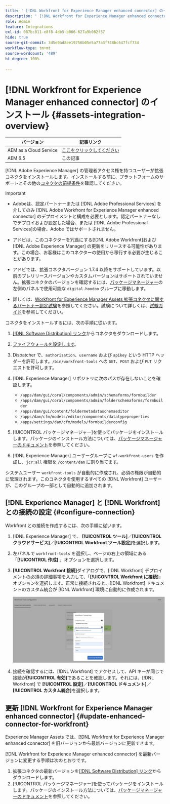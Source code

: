 ```yaml
---
title: ' [!DNL Workfront for Experience Manager enhanced connector] のインストール'
description: ' [!DNL Workfront for Experience Manager enhanced connector] のインストール'
role: Admin
feature: Integrations
exl-id: 087bc811-e8f8-4db5-b066-627a9b082f57
hide: true
source-git-commit: 3d5e9ad8ee19756b05e5a77a3f748bc647fcf734
workflow-type: tm+mt
source-wordcount: '489'
ht-degree: 100%

---
```


# [!DNL Workfront for Experience Manager enhanced connector] のインストール  {#assets-integration-overview}

| バージョン | 記事リンク |
| -------- | ---------------------------- |
| AEM as a Cloud Service | [ここをクリックしてください](https://experienceleague.adobe.com/docs/experience-manager-cloud-service/content/assets/integrations/workfront-connector-install.html?lang=ja) |
| AEM 6.5 | この記事 |

[!DNL Adobe Experience Manager] の管理者アクセス権を持つユーザーが拡張コネクタをインストールします。インストールする前に、プラットフォームのサポートとその他の[コネクタの前提条件](https://one.workfront.com/s/csh?context=2467&amp;pubname=the-new-workfront-experience)を確認してください。

>[!IMPORTANT]
>
>* Adobeは、認定パートナーまたは [!DNL Adobe Professional Services] を介してのみ [!DNL Adobe Workfront for Experience Manager enhanced connector] のデプロイメントと構成を必要とします。認定パートナーなしでデプロイおよび設定した場合、または [!DNL Adobe Professional Services]の場合、Adobe ではサポートされません。
>
>* アドビは、このコネクターを冗長にする[!DNL Adobe Workfront]および [!DNL Adobe Experience Manager] の更新をリリースする可能性があります。この場合、お客様はこのコネクターの使用から移行する必要が生じることがあります。
>
>* アドビでは、拡張コネクタバージョン 1.7.4 以降をサポートしています。以前のプレリリースバージョンやカスタムバージョンはサポートされていません。拡張コネクタのバージョンを確認するには、[パッケージマネージャー](https://experienceleague.adobe.com/docs/experience-manager-65/administering/contentmanagement/package-manager.html?lang=ja)の左側のパネルで使用可能な `digital.hoodoo` グループに移動します。
>
>* 詳しくは、[Workfront for Experience Manager Assets 拡張コネクタに関するパートナー認定試験](https://solutionpartners.adobe.com/solution-partners/home/applications/experience_cloud/workfront/journey/dev_core.html)を参照してください。試験について詳しくは、[試験ガイド](https://express.adobe.com/page/Tc7Mq6zLbPFy8/)を参照してください。


コネクタをインストールするには、次の手順に従います。

1. [[!DNL Software Distribution] リンク](https://experience.adobe.com/#/downloads/content/software-distribution/en/aem.html?package=/content/software-distribution/en/details.html/content/dam/aem/public/adobe/packages/cq650/product/assets/workfront-tools.ui.apps.zip)からコネクタをダウンロードします。
1. [ファイアウォールを設定します](https://one.workfront.com/s/document-item?bundleId=the-new-workfront-experience&amp;topicId=Content%2FAdministration_and_Setup%2FGet_started-WF_administration%2Fconfigure-your-firewall.html)。
1. Dispatcher で、`authorization`、`username` および `apikey` という HTTP ヘッダーを許可します。`/bin/workfront-tools` への `GET`、`POST` および `PUT` リクエストを許可します。
1. [!DNL Experience Manager] リポジトリに次のパスが存在しないことを確認します。

   * `/apps/dam/gui/coral/components/admin/schemaforms/formbuilder`
   * `/apps/dam/gui/coral/components/admin/folderschemaforms/formbuilder`
   * `/apps/dam/gui/content/foldermetadataschemaeditor`
   * `/apps/dam/cfm/models/editor/components/datatypeproperties`
   * `/apps/settings/dam/cfm/models/formbuilderconfig`

1. [!UICONTROL パッケージマネージャー]を使ってパッケージをインストールします。パッケージのインストール方法については、[パッケージマネージャーのドキュメント](/help/sites-administering/package-manager.md)を参照してください。
1. [!DNL Experience Manager] ユーザーグループに `wf-workfront-users` を作成し、`jcr:all` 権限を `/content/dam` に割り当てます。

システムユーザー `workfront-tools` が自動的に作成され、必須の権限が自動的に管理されます。このコネクタを使用するすべての [!DNL Workfront] ユーザーが、このグループの一部として自動的に追加されます。

## [!DNL Experience Manager] と [!DNL Workfront] との接続の設定 {#configure-connection}

Workfront との接続を作成するには、次の手順に従います。

1. [!DNL Experience Manager] で、 **[!UICONTROL ツール]**／**[!UICONTROL クラウドサービス]**／**[!UICONTROL Workfront ツール設定]**&#x200B;を選択します。

1. 左パネルで `workfront-tools` を選択し、ページの右上の領域にある「**[!UICONTROL 作成]** 」オプションを選択します。

1. **[!UICONTROL Workfront 接続]**&#x200B;ダイアログで、[!DNL Workfront] デプロイメントの必須の詳細事項を入力して、「**[!UICONTROL Workfront に接続]**」オプションを選択します。正常に接続されると、[!DNL Workfront] ドキュメントのカスタム統合が [!DNL Workfront] 環境に自動的に作成されます。

   ![接続：[!DNL Experience Manager] と [!DNL Workfront]](/help/assets/assets/wf-connection-config.png)

1. 接続を確認するには、[!DNL Workfront] でアクセスして、API キーが同じで接続が&#x200B;**[!UICONTROL 有効]**&#x200B;であることを確認します。それには、[!DNL Workfront] で **[!UICONTROL 設定]**／**[!UICONTROL ドキュメント]**／**[!UICONTROL カスタム統合]**&#x200B;を選択します。

## 更新 [!DNL Workfront for Experience Manager enhanced connector] {#update-enhanced-connector-for-workfront}

Experience Manager Assets では、[!DNL Workfront for Experience Manager enhanced connector] を旧バージョンから最新バージョンに更新できます。

[!DNL Workfront for Experience Manager enhanced connector] を最新バージョンに変更する手順は次のとおりです。

1. 拡張コネクタの最新バージョンを[[!DNL Software Distribution] リンク](https://experience.adobe.com/#/downloads/content/software-distribution/en/aem.html?package=/content/software-distribution/en/details.html/content/dam/aem/public/adobe/packages/cq650/product/assets/workfront-tools.ui.apps.zip)からダウンロードします。
1. [!UICONTROL パッケージマネージャー]を使ってパッケージをインストールします。パッケージのインストール方法については、[パッケージマネージャーのドキュメント](/help/sites-administering/package-manager.md)を参照してください。
